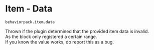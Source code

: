 # Item - Data

`behaviorpack.item.data`

Thrown if the plugin determined that the provided item data is invalid.  
As the block only registered a certain range.  
If you know the value works, do report this as a bug.